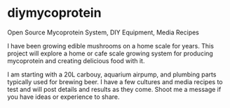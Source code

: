 # diymycoprotein
Open Source Mycoprotein System, DIY Equipment, Media Recipes

I have been growing edible mushrooms on a home scale for years. 
This project will explore a home or cafe scale growing system for producing mycoprotein 
and creating delicious food with it.

I am starting with a 20L carbouy, aquarium airpump, and plumbing parts typically used for brewing beer.
I have a few cultures and media recipes to test and will post details and results as they come.
Shoot me a message if you have ideas or experience to share. 
